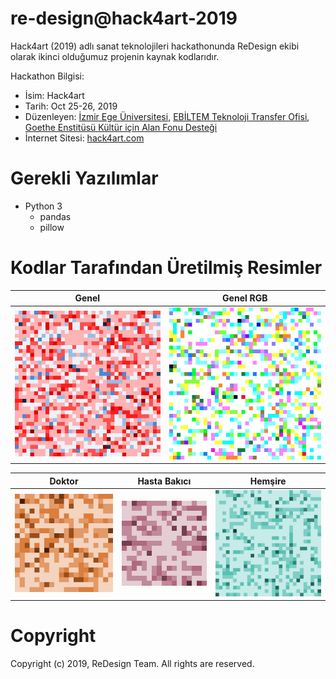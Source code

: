 # re-design@hack4art-2019

Hack4art (2019) adlı sanat teknolojileri hackathonunda ReDesign ekibi olarak ikinci olduğumuz projenin kaynak kodlarıdır.

Hackathon Bilgisi:
- İsim: Hack4art
- Tarih: Oct 25-26, 2019
- Düzenleyen: [İzmir Ege Üniversitesi](https://ege.edu.tr/eng-0/homepage.html), [EBİLTEM Teknoloji Transfer Ofisi](https://ebiltem.ege.edu.tr/), [Goethe Enstitüsü Kültür için Alan Fonu Desteği](https://kulturicinalan.com)
- İnternet Sitesi: [hack4art.com](https://web.archive.org/web/20200318214714/https://www.hack4art.com/)

# Gerekli Yazılımlar
- Python 3
    - pandas
    - pillow


# Kodlar Tarafından Üretilmiş Resimler
Genel | Genel RGB
------------ | -------------
![Genel](images/genel.jpg) | ![Genel RGB](images/genel_rgb.jpg)

Doktor       | Hasta Bakıcı  | Hemşire
------------ | ------------- | -------------
![Doktor](images/meslek_doktor.jpg) | ![Hasta Bakıcı](images/meslek_hbakici.jpg) | ![Hemşire](images/meslek_hemsire.jpg)

# Copyright
Copyright (c) 2019, ReDesign Team. All rights are reserved.
